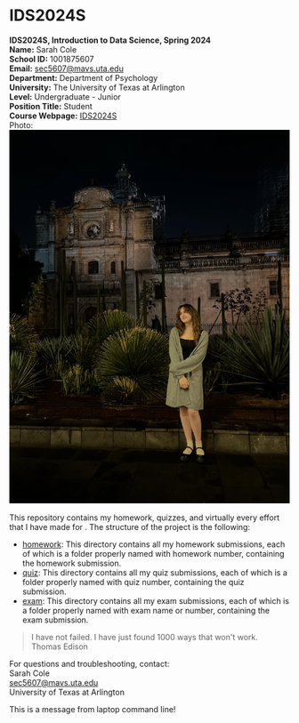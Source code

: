 # IDS2024S

**IDS2024S, Introduction to Data Science, Spring 2024**  
**Name:** Sarah Cole  
**School ID:** 1001875607  
**Email:** sec5607@mavs.uta.edu  
**Department:** Department of Psychology  
**University:** The University of Texas at Arlington  
**Level:** Undergraduate - Junior  
**Position Title:** Student  
**Course Webpage:** [IDS2024S](www.cdslab.org)    
Photo: ![A photo of Sarah](Profile_Picture.JPG)  

This repository contains my homework, quizzes, and virtually every effort that I have made for <course name>. The structure of the project is the following:

- [homework](./hw): This directory contains all my homework submissions, each of which is a folder properly named with homework number, containing the homework submission.  
- [quiz](./quiz): This directory contains all my quiz submissions, each of which is a folder properly named with quiz number, containing the quiz submission.
- [exam](./exam): This directory contains all my exam submissions, each of which is a folder properly named with exam name or number, containing the exam submission.  

> I have not failed. I have just found 1000 ways that won't work.  
> Thomas Edison


For questions and troubleshooting, contact:  
Sarah Cole  
sec5607@mavs.uta.edu  
University of Texas at Arlington  

This is a message from laptop command line!  
